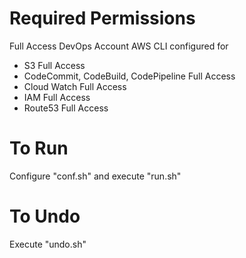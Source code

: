 # Required Permissions
Full Access DevOps Account AWS CLI configured for 
- S3 Full Access
- CodeCommit, CodeBuild, CodePipeline Full Access
- Cloud Watch Full Access
- IAM Full Access
- Route53 Full Access

# To Run
Configure "conf.sh" and execute "run.sh"

# To Undo
Execute "undo.sh"
